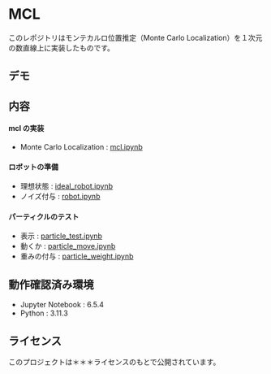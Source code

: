 # MCL
このレポジトリはモンテカルロ位置推定（Monte Carlo Localization）を１次元の数直線上に実装したものです。

## デモ

## 内容
#### mcl の実装

* Monte Carlo Localization : [mcl.ipynb](https://github.com/TakumiIshiguro/mcl/blob/main/mcl/mcl.ipynb)

#### ロボットの準備 

* 理想状態 : [ideal_robot.ipynb](https://github.com/TakumiIshiguro/mcl/blob/main/scripts/ideal_robot.ipynb)
* ノイズ付与 : [robot.ipynb](https://github.com/TakumiIshiguro/mcl/blob/main/mcl/robot.ipynb)

#### パーティクルのテスト

* 表示 : [particle_test.ipynb](https://github.com/TakumiIshiguro/mcl/blob/main/mcl/particle_test.ipynb)
* 動くか : [particle_move.ipynb](https://github.com/TakumiIshiguro/mcl/blob/main/mcl/particle_move.ipynb)
* 重みの付与 : [particle_weight.ipynb](https://github.com/TakumiIshiguro/mcl/blob/main/mcl/particle_weight.ipynb)

## 動作確認済み環境
* Jupyter Notebook : 6.5.4  
* Python : 3.11.3 

## ライセンス
このプロジェクトは＊＊＊ライセンスのもとで公開されています。